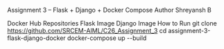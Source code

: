 Assignment 3 – Flask + Django + Docker Compose
Author
Shreyansh B

Docker Hub Repositories
Flask Image
Django Image
How to Run
git clone https://github.com/SRCEM-AIML/C26_Assignment_3
cd assignment-3-flask-django-docker
docker-compose up --build
